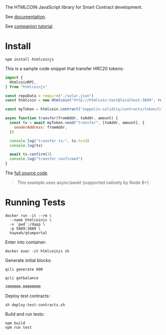 The HTMLCOIN JavaScript library for Smart Contract development.

See [documentation](https://qtumproject.github.io/qtumjs-doc/).

See [companion tutorial](https://github.com/qtumproject/qtumbook/blob/master/part2/erc20-js.md).

# Install

```
npm install htmlcoinjs
```

This is a sample code snippet that transfer HRC20 tokens:

```js
import {
  HtmlcoinRPC,
} from "htmlcoinjs"

const repoData = require("./solar.json")
const htmlcoin = new Htmlcoin("http://htmlcoin:test@localhost:3889", repoData)

const myToken = htmlcoin.contract("zeppelin-solidity/contracts/token/CappedToken.sol")

async function transfer(fromAddr, toAddr, amount) {
  const tx = await myToken.send("transfer", [toAddr, amount], {
    senderAddress: fromAddr,
  })

  console.log("transfer tx:", tx.txid)
  console.log(tx)

  await tx.confirm(3)
  console.log("transfer confirmed")
}
```

The [full source code](https://github.com/qtumproject/qtumbook-mytoken-qtumjs-cli).

> This example uses async/await (supported natively by Node 8+).

# Running Tests

```
docker run -it --rm \
  --name htmlcoinjs \
  -v `pwd`:/dapp \
  -p 5889:3889 \
  hayeah/qtumportal
```

Enter into container:

```
docker exec -it htmlcoinjs sh
```

Generate initial blocks:

```
qcli generate 600

qcli getbalance

2000000.00000000
```

Deploy test contracts:

```
sh deploy-test-contracts.sh
```

Build and run tests:

```
npm build
npm run test
```
